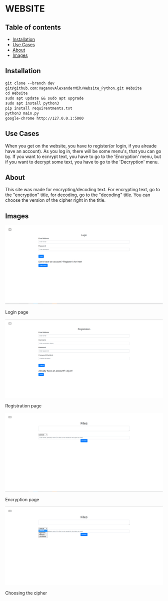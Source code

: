 # WEBSITE

## Table of contents
  - [Installation]()
  - [Use Cases]()
  - [About]()
  - [Images]()


## Installation


```
git clone --branch dev git@github.com:VaganovAlexanderMih/Website_Python.git Website
cd Website
sudo apt update && sudo apt upgrade
sudo apt install python3
pip install requirentments.txt
python3 main.py
google-chrome http://127.0.0.1:5000
```


## Use Cases
When you get on the website, you have to register(or login, if you alreade have
an account). As you log in, there will be some menu's, that you can go by. If
you want to ecnrypt text, you have to go to the 'Encryption' menu, but if you
want to decrypt some text, you have to go to the 'Decryption' menu.


## About
This site was made for encrypting/decoding text. For encrypting text, go to the "encryption" title, for
decoding, go to the "decoding" title. You can choose the version of the cipher right in the title.


## Images
![Login](images/login.png)

Login page


![Registration](images/registration.png)

Registration page

![Ecnryption_page](images/encryption.png)

Encryption page

![Choosing_cipher](images/choosing_cipher.png)

Choosing the cipher